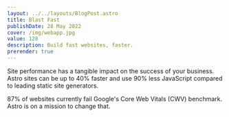 ```yaml
---
layout: ../../layouts/BlogPost.astro
title: Blast Fast
publishDate: 28 May 2022
cover: /img/webapp.jpg
value: 128
description: Build fast websites, faster.
prerender: true
---
```


Site performance has a tangible impact on the success of your business. Astro sites can be up to 40% faster and use 90% less JavaScript compared to leading static site generators.

87% of websites currently fail Google's Core Web Vitals (CWV) benchmark. Astro is on a mission to change that.
